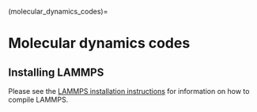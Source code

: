 (molecular_dynamics_codes)=
# Molecular dynamics codes

## Installing LAMMPS
Please see the [LAMMPS installation instructions](https://docs.lammps.org/Install.html)
for information on how to compile LAMMPS.
